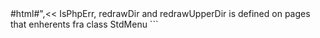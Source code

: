 <?php
use function actors\srclf;
use function actors\srcf;

return ["<!<div class='auto80'>#html#</div>",<<<EOMD
## NNNAPI

[nnn](https://github.com/jarun/nnn/wiki) is a text-based linux file manager that is keyboard operated and has some intuitive keys for common file operations.  
One of its characteristics is that it is menuless and therefore easy, GUI-wise, to imitate as a dialog menu in a browser.  

The dialog menu is javascript based and serviced by NNNAPI in php.  

It is the data/pages directory tree that the dialog menu can pan around in, but file operations are complex and involve css/, js/, pages/ and img/pages as well. File operations such as create, rename and delete can include several files and/or their contents - things that would be tedious and easy to do wrong manually are thus ensured to be done consistently.  

To return is used in the following about echo in the PHP API source code - because it is, seen from the javascript function that handles the response, a return from the  API call.

#### Response functions

API methods return what fits the javascript function that receives the response. It is an argument to the call of the request function, which function should receive the response. It is given, for a specific API method, which javascript function receives a response from that particular API method.

There is  5 response functions - they all starts with the same 3 lines and 3 of them has the same 4. line as in showMenu() here
 
EOMD,srclf('jsmodules/StdMenu/reqCallBacks.js','function showMenu',4 ),<<<EOMD

API feedback can be divided into two groups.
- the file list is redrawed
- status line notification

APIs returns a string, a JSON encoded array of two strings or, in the case of the file list, a JSON encoded array of arrays.

EOMD,srclf('jsmodules/StdMenu/reqCallBacks.js','function catchResp','^$' ),<<<EOMD
$srcExpl

Parse error occurs when PHP throws one of the fatal errors that cannot be caught in an exception handler. It is then printed in raw format on the status line.
</div>

IsPhpErr, redrawDir and redrawUpperDir is defined on pages that enherents fra class StdMenu

```
 <script>
   const isPHPErr='errOrConf';
   const redrawDir='redrawDir';
   const redrawUpperDir='redrawUpperDir';
```

EOMD,srcf('defines.php','IS_PHP_ERR',1,'CONFIRM_COMMAND',1),<<<EOMD

These 2 constant names with same value is used in PHP to 2 things.

#### Exception
EOMD,srcf('index.php','catch',10),<<<EOMD

HocusPocus has the php.ini settings that enable functions such as copy, mv, chmod, chgrp etc. which is documented at https://www.php.net/ to be able to return false on error, to never return false, but throw an exception.

#### Feedback on performed operation

```
echo json_encode([CONFIRM_COMMAND,'message about it']);
```
For some operations, the status line message is too much noise as the change is immediately reflected in the file list or the status line's file info. Such operations has this as forwarding response function

EOMD,srclf('jsmodules/StdMenu/reqCallBacks.js','function nopJSCommand','^$'),<<<EOMD

And the API can just return this.

```
echo json_encode([REDRAW_DIR,'']);
```

#### \$_GET argumenter

General keys in the \$_GET argument in API methods:
- 'selname'
    - denotes which file is selected in the dialog menu's list. 
- 'txtinput' 
    - the answer, which the prompt, in a command in the dialog menu, has recieved.
- 'curdir'
    - current directory for dirlist in the dialog menu - it starts with pages/ and thus addresses from data/ in webdir and is also path in webdir for pages class.
    
#### About variable names 

\$\_GET keys is used as prefix to variable names the way [PHP extract](https://www.php.net/manual/en/function.extract.php) makes it with EXTR_PREFIX_ALL,'_GET-key_'  

Names [PHP pathinfo](https://www.php.net/manual/en/function.pathinfo.php) uses
- 'basename' is 'filename' dot 'extension'
- in 'dirname', which has no trailing slash, is 'basename' 

Following has relevans
- \$selname_basename
- \$selname_extension
- \$selname_filename
- \$txtinput_basename
- \$txtinput_extension
- \$txtinput_filename
- \$curdir_dirname
- \$curdir_basename

Some way to  create those variables 
```
extract(\$_GET['txtinput'],EXTR_PREFIX_ALL,'txtinput');
\$txtinput_ext = \$txtinput_extension ?? ''
```
$srcExpl

txtinput_extension is missing if \$\_GET['txtinput'] do not have a dot - \$txtinput_ext is created because that spans better over ambiguous algoritms in source code.  
It is used for input verification - it is determined that directories must not contain periods and data file names must have the extension '.md' or '.php'
</div>

#### Composite variable names

```
\$selPath = \$_GET['curdir'].'/'.\$_GET['selname'];
\$selDataPath = 'data/'.\$_GET['curdir'].'/'.\$_GET['selname'];
\$imgSelPath = 'img/'.\$_GET['curdir']."/\$selname_filename";
\$txtinputPath = \$_GET['curdir'].'/'.\$_GET['txtinput'];
\$txtinputDataPath = 'data/'.\$_GET['curdir'].'/'.\$_GET['txtinput'];
```




### toc
- [edit](edit)
- [emptyTrash](emptyTrash)
- [ls](ls)
- [mkDir](mkDir)
- [mv](mv)
- [mvDir](mvDir)
- [newFile](newFile)
- [rm](rm)
- [rmDir](rmDir)
- [saveFile](saveFile)
- [setSessionVar](setSessionVar)
- [undoTrash](undoTrash)


EOMD,actors\tocNavigate($func)];